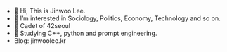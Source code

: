 - 👋 Hi, This is Jinwoo Lee.
- 👀 I’m interested in Sociology, Politics, Economy, Technology and so on.
- 🌱 Cadet of 42seoul
- 💞️ Studying C++, python and prompt engineering.
- Blog: jinwoolee.kr
